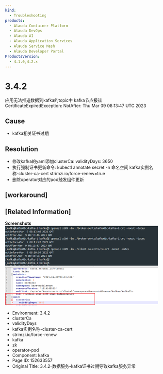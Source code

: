 ```yaml
---
kind:
  - Troubleshooting
products:
  - Alauda Container Platform
  - Alauda DevOps
  - Alauda AI
  - Alauda Application Services
  - Alauda Service Mesh
  - Alauda Developer Portal
ProductsVersion:
  - 4.1.0,4.2.x
---
```

<!-- A type of document that involves encountering a fault, diagnosing it, performing root cause analysis, and providing solutions. -->

# 3.4.2

应用无法推送数据到kafka的topic中 kafka节点报错CertificateExpiredException: NotAfter: Thu Mar 09 08:13:47 UTC 2023

## Cause
- kafka相关证书过期

## Resolution
- 修改kafka的yaml添加clusterCa: validityDays: 3650
- 执行强制证书更新命令: kubectl annotate secret -n 命名空间 kafka实例名称-cluster-ca-cert strimzi.io/force-renew=true
- 删除operator对应的pod触发组件更新

## [workaround]

## [Related Information]
**Screenshots**
![](assets/3-4-2-shu-ju-fu-wu-kafkazheng-shu-guo-qi-dao-zhi-kafkafu-wu-yi-chang/mceclip2_1683616052903_fc6ag.png)
![](assets/3-4-2-shu-ju-fu-wu-kafkazheng-shu-guo-qi-dao-zhi-kafkafu-wu-yi-chang/image2023-6-30_14-35-16.png)
- Environment: 3.4.2
- clusterCa
- validityDays
- kafka实例名称-cluster-ca-cert
- strimzi.io/force-renew
- kafka
- zk
- operator-pod
- Component: kafka
- Page ID: 152633557
- Original Title: 3.4.2-数据服务-kafka证书过期导致kafka服务异常
